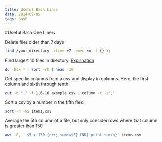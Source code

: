 ```yaml
---
title: Useful Bash Lines
date: 2014-08-05
tags: bash
---
```


#Useful Bash One Liners

Delete files older than 7 days

```bash
find /your_directory -mtime +7 -exec rm -f {} \;
```

Find largest 10 files in directory. [Explanation](http://explainshell.com/explain?cmd=du+-hsx+*+%7C+sort+-rh+%7C+head+-10)

```bash
du -hsx * | sort -rh | head -10
```

Get specific columns from a csv and display in columns.  Here, the first column and sixth through tenth:

```bash
cut -d "," -f 1,6-10 example.csv | column -t -s','
```

Sort a csv by a number in the fifth field

```bash
sort -n -k5 items.csv
```

Average the 5th column of a file, but only consider rows where that column is greater than 150

```bash
awk -F, ' $5 > 150 {n++; sum+=$5} END{ print sum/n}' items.csv
```
